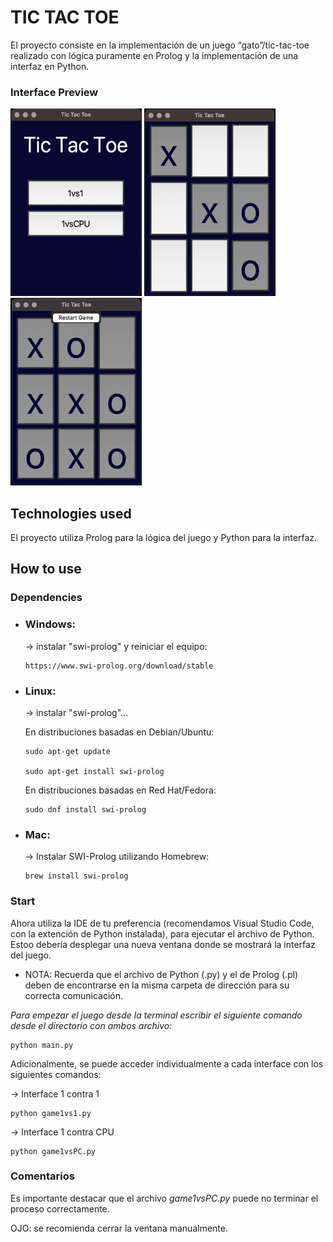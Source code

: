 # TIC TAC TOE

El proyecto consiste en la implementación de un juego “gato”/tic-tac-toe realizado con lógica puramente en Prolog y la implementación de una interfaz en Python.

### Interface Preview

<img src="./images/main.png" alt="Main Menu" width="210" height="300">
<img src="./images/game.png" alt="Main Menu" width="210" height="300">
<img src="./images/end.png" alt="Main Menu" width="210" height="300">

## Technologies used

El proyecto utiliza Prolog para la lógica del juego y Python para la interfaz.

## How to use

### Dependencies

- ### Windows:

  -> instalar "swi-prolog" y reiniciar el equipo:

      https://www.swi-prolog.org/download/stable

- ### Linux:

  -> instalar "swi-prolog"...

  En distribuciones basadas en Debian/Ubuntu:

      sudo apt-get update

      sudo apt-get install swi-prolog

  En distribuciones basadas en Red Hat/Fedora:

      sudo dnf install swi-prolog

- ### Mac:

  -> Instalar SWI-Prolog utilizando Homebrew:

      brew install swi-prolog

### Start

Ahora utiliza la IDE de tu preferencia (recomendamos Visual Studio Code, con la extención de Python instalada), para ejecutar el archivo de Python. Estoo debería desplegar una nueva ventana donde se mostrará la interfaz del juego.

- NOTA: Recuerda que el archivo de Python (.py) y el de Prolog (.pl) deben de encontrarse en la misma carpeta de dirección para su correcta comunicación.

_Para empezar el juego desde la terminal escribir el siguiente comando desde el directorio con ambos archivo:_

    python main.py

Adicionalmente, se puede acceder individualmente a cada interface con los siguientes comandos:

-> Interface 1 contra 1

    python game1vs1.py

-> Interface 1 contra CPU

    python game1vsPC.py

### Comentarios

Es importante destacar que el archivo _game1vsPC.py_ puede no terminar el proceso correctamente.

OJO: se recomienda cerrar la ventana manualmente.
